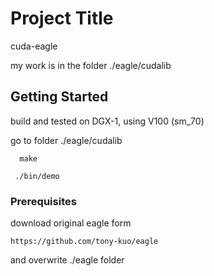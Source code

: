 # Project Title

cuda-eagle

my work is in the folder ./eagle/cudalib

## Getting Started

build and tested on DGX-1, using V100 (sm_70)

go to folder ./eagle/cudalib

      make

     ./bin/demo


### Prerequisites

download original eagle form  
```
https://github.com/tony-kuo/eagle
```
and overwrite ./eagle folder

